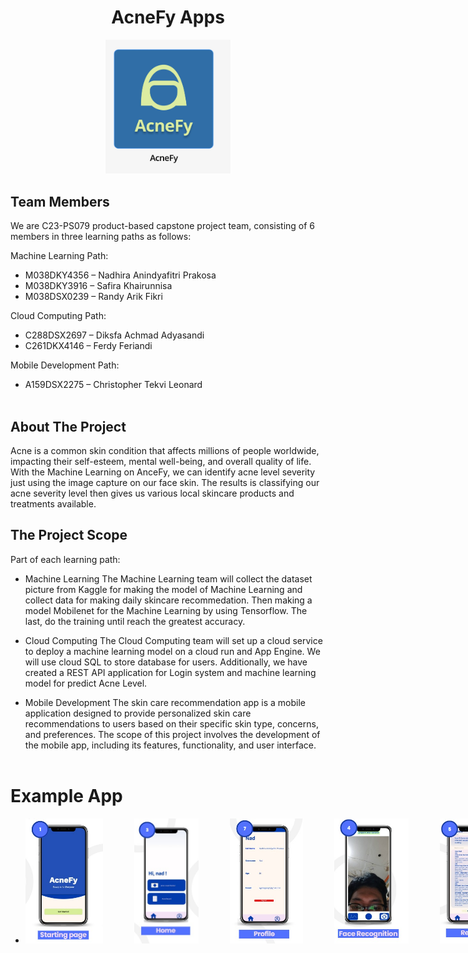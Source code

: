 <h1 align="center">AcneFy Apps</h1>
<p align="center">
  <img src="https://github.com/Diksfaa/app/blob/main/web/Logo%20(1).jpg?raw=true" alt="Contoh Gambar" width="200px" />
</p>
 
##   Team Members                
We are C23-PS079 product-based capstone project team, consisting of 6 members in three learning paths as follows:

 Machine Learning Path:
 - M038DKY4356 – Nadhira Anindyafitri Prakosa
 - M038DKY3916 – Safira Khairunnisa
 - M038DSX0239 – Randy Arik Fikri
 
 Cloud Computing Path:
 - C288DSX2697 – Diksfa Achmad Adyasandi
 - C261DKX4146 – Ferdy Feriandi
 
 Mobile Development Path:
 - A159DSX2275 – Christopher Tekvi Leonard
<br><br>
## About The Project
Acne is a common skin condition that affects millions of people worldwide, impacting their self-esteem, mental well-being, and overall quality of life. With the Machine Learning on AnceFy, we can identify acne level severity just using the image capture on our face skin. The results is classifying our acne severity level then gives us various local skincare products and treatments available.

## The Project Scope
Part of each learning path: 
- Machine Learning
The Machine Learning team will collect the dataset picture from Kaggle for making the model of Machine Learning and collect data for making daily skincare recommedation. Then making a model Mobilenet for the Machine Learning by using Tensorflow. The last, do the training until reach the greatest accuracy. 

- Cloud Computing 
The Cloud Computing team will set up a cloud service to deploy a machine learning model on a cloud run and App Engine. We will use cloud SQL to store database for users. Additionally, we have created a REST API application for Login system and machine learning model for predict Acne Level.

- Mobile Development
The skin care recommendation app is a mobile application designed to provide personalized skin care recommendations to users based on their specific skin type, concerns, and preferences. The scope of this project involves the development of the mobile app, including its features, functionality, and user interface.
<br><br>
# Example App
- <div style="display:flex;">
  <img src="https://github.com/Diksfaa/app/blob/main/web/1.jpeg?raw=true " alt="Gambar 1" style="flex:1; object-fit:cover; height:200px; margin-right: 50px;">
  <img src="https://github.com/Diksfaa/app/blob/main/web/2.jpeg?raw=true " alt="Gambar 2" style="flex:1; object-fit:cover; height:200px; margin-right: 50px;">
  <img src="https://github.com/Diksfaa/app/blob/a18b92aa9ab713164a7ae09f8168ac8d56b14d0b/web/images/5.jpeg?raw=true" alt="Gambar 3" style="flex:1; object-fit:cover; height:200px; margin-right: 50px;">
  <img src="https://github.com/Diksfaa/app/blob/a18b92aa9ab713164a7ae09f8168ac8d56b14d0b/web/images/6.jpeg?raw=true" alt="Gambar 4" style="flex:1; object-fit:cover; height:200px; margin-right: 50px;">
  <img src="https://github.com/Diksfaa/app/blob/main/web/3.jpeg?raw=true" alt="Gambar 5" style="flex:1; object-fit:cover; height:200px; margin-right: 50px;">
  <img src="https://github.com/Diksfaa/app/blob/main/web/4.jpeg?raw=true" alt="Gambar 6" style="flex:1; object-fit:cover; height:200px;">
</div>




